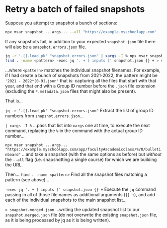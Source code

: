 # Retry a batch of failed snapshots

Suppose you attempt to snapshot a bunch of sections:

```sh
npx msar snapshot ...args... --all "https://example.myschoolapp.com"
```

If any snapshots fail, in addition to your expected `snapshot.json` file there will also be a `snapshot.errors.json` file.

```sh
jq -r '.[].lead_pk' "snapshot.errors.json" | xargs -I % npx msar snapshot ...args... "https://example.myschoolapp.com/app/faculty#academicclass/%/0/bulletinboard"
find . -name <pattern> -exec jq '. + [ inputs ]' snapshot.json {} + > snapshot.merged.json
```

…where `<pattern>` matches the individual snapshot filenames. For example, if I had create a bunch of snapshots from 2021-2022, the pattern might be `'2021 - 2022*[0-9].json'` that is: capturing all the files that start with that year, and that end with a Group ID number before the `.json` file extension (excluding the `*.metadata.json` files that might also be present).

That is…

`jq -r '.[].lead_pk' "snapshot.errors.json"`
Extract the list of group ID numbers from `snapshot.errors.json`…

`| xargs -I %`
…pass that list into `xargs` one at time, to execute the next command, replacing the `%` in the command with the actual group ID number…

`npx msar snapshot ...args... "https://example.myschoolapp.com/app/faculty#academicclass/%/0/bulletinboard"`
…and take a snapshot (with the same options as before) but _without_ the `--all` flag (i.e. snapshotting a single course) for which we are building the URL.

Then…
`find . -name <pattern>`
Find all the snapshot files matching a pattern (see above)…

`-exec jq '. + [ inputs ]' snapshot.json {} +`
Execute the `jq` command passing in all of those file names as additional arguments (`{} +`), and add each of the individual snapshots to the main snapshot list…

`> snapshot.merged.json`
…writing the updated snapshot list to our `snapshot.merged.json` file (do not overwrite the existing `snapshot.json` file, as it is being processed by jq as it is being written).
